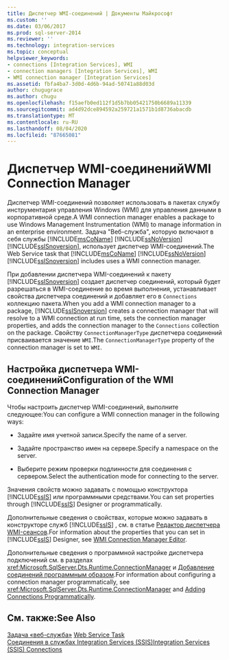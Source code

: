 ```yaml
---
title: Диспетчер WMI-соединений | Документы Майкрософт
ms.custom: ''
ms.date: 03/06/2017
ms.prod: sql-server-2014
ms.reviewer: ''
ms.technology: integration-services
ms.topic: conceptual
helpviewer_keywords:
- connections [Integration Services], WMI
- connection managers [Integration Services], WMI
- WMI connection manager [Integration Services]
ms.assetid: fbfa4ba7-3d0d-4d6b-94ad-50741a88d03d
author: chugugrace
ms.author: chugu
ms.openlocfilehash: f15aefb0ed112f1d5b7bb05421750b6689a11339
ms.sourcegitcommit: ad4d92dce894592a259721a1571b1d8736abacdb
ms.translationtype: MT
ms.contentlocale: ru-RU
ms.lasthandoff: 08/04/2020
ms.locfileid: "87665081"
---
```

# <a name="wmi-connection-manager"></a><span data-ttu-id="3e9bf-102">Диспетчер WMI-соединений</span><span class="sxs-lookup"><span data-stu-id="3e9bf-102">WMI Connection Manager</span></span>
  <span data-ttu-id="3e9bf-103">Диспетчер WMI-соединений позволяет использовать в пакетах службу инструментария управления Windows (WMI) для управления данными в корпоративной среде.</span><span class="sxs-lookup"><span data-stu-id="3e9bf-103">A WMI connection manager enables a package to use Windows Management Instrumentation (WMI) to manage information in an enterprise environment.</span></span> <span data-ttu-id="3e9bf-104">Задача "Веб-служба", которую включают в себя службы [!INCLUDE[msCoName](../../includes/msconame-md.md)] [!INCLUDE[ssNoVersion](../../includes/ssnoversion-md.md)] [!INCLUDE[ssISnoversion](../../includes/ssisnoversion-md.md)], использует диспетчер WMI-соединений.</span><span class="sxs-lookup"><span data-stu-id="3e9bf-104">The Web Service task that [!INCLUDE[msCoName](../../includes/msconame-md.md)] [!INCLUDE[ssNoVersion](../../includes/ssnoversion-md.md)] [!INCLUDE[ssISnoversion](../../includes/ssisnoversion-md.md)] includes uses a WMI connection manager.</span></span>  
  
 <span data-ttu-id="3e9bf-105">При добавлении диспетчера WMI-соединений к пакету [!INCLUDE[ssISnoversion](../../includes/ssisnoversion-md.md)] создает диспетчер соединений, который будет разрешаться в WMI-соединение во время выполнения, устанавливает свойства диспетчера соединений и добавляет его в `Connections` коллекцию пакета.</span><span class="sxs-lookup"><span data-stu-id="3e9bf-105">When you add a WMI connection manager to a package, [!INCLUDE[ssISnoversion](../../includes/ssisnoversion-md.md)] creates a connection manager that will resolve to a WMI connection at run time, sets the connection manager properties, and adds the connection manager to the `Connections` collection on the package.</span></span> <span data-ttu-id="3e9bf-106">Свойству `ConnectionManagerType` диспетчера соединений присваивается значение `WMI`.</span><span class="sxs-lookup"><span data-stu-id="3e9bf-106">The `ConnectionManagerType` property of the connection manager is set to `WMI`.</span></span>  
  
## <a name="configuration-of-the-wmi-connection-manager"></a><span data-ttu-id="3e9bf-107">Настройка диспетчера WMI-соединений</span><span class="sxs-lookup"><span data-stu-id="3e9bf-107">Configuration of the WMI Connection Manager</span></span>  
 <span data-ttu-id="3e9bf-108">Чтобы настроить диспетчер WMI-соединений, выполните следующее:</span><span class="sxs-lookup"><span data-stu-id="3e9bf-108">You can configure a WMI connection manager in the following ways:</span></span>  
  
-   <span data-ttu-id="3e9bf-109">Задайте имя учетной записи.</span><span class="sxs-lookup"><span data-stu-id="3e9bf-109">Specify the name of a server.</span></span>  
  
-   <span data-ttu-id="3e9bf-110">Задайте пространство имен на сервере.</span><span class="sxs-lookup"><span data-stu-id="3e9bf-110">Specify a namespace on the server.</span></span>  
  
-   <span data-ttu-id="3e9bf-111">Выберите режим проверки подлинности для соединения с сервером.</span><span class="sxs-lookup"><span data-stu-id="3e9bf-111">Select the authentication mode for connecting to the server.</span></span>  
  
 <span data-ttu-id="3e9bf-112">Значения свойств можно задавать с помощью конструктора [!INCLUDE[ssIS](../../includes/ssis-md.md)] или программными средствами.</span><span class="sxs-lookup"><span data-stu-id="3e9bf-112">You can set properties through [!INCLUDE[ssIS](../../includes/ssis-md.md)] Designer or programmatically.</span></span>  
  
 <span data-ttu-id="3e9bf-113">Дополнительные сведения о свойствах, которые можно задавать в конструкторе служб [!INCLUDE[ssIS](../../includes/ssis-md.md)] , см. в статье [Редактор диспетчера WMI-сеансов](../wmi-connection-manager-editor.md).</span><span class="sxs-lookup"><span data-stu-id="3e9bf-113">For information about the properties that you can set in [!INCLUDE[ssIS](../../includes/ssis-md.md)] Designer, see [WMI Connection Manager Editor](../wmi-connection-manager-editor.md).</span></span>  
  
 <span data-ttu-id="3e9bf-114">Дополнительные сведения о программной настройке диспетчера подключений см. в разделах <xref:Microsoft.SqlServer.Dts.Runtime.ConnectionManager> и [Добавление соединений программным образом](../building-packages-programmatically/adding-connections-programmatically.md).</span><span class="sxs-lookup"><span data-stu-id="3e9bf-114">For information about configuring a connection manager programmatically, see <xref:Microsoft.SqlServer.Dts.Runtime.ConnectionManager> and [Adding Connections Programmatically](../building-packages-programmatically/adding-connections-programmatically.md).</span></span>  
  
## <a name="see-also"></a><span data-ttu-id="3e9bf-115">См. также:</span><span class="sxs-lookup"><span data-stu-id="3e9bf-115">See Also</span></span>  
 <span data-ttu-id="3e9bf-116">[Задача «веб-служба»](../control-flow/web-service-task.md) </span><span class="sxs-lookup"><span data-stu-id="3e9bf-116">[Web Service Task](../control-flow/web-service-task.md) </span></span>  
 [<span data-ttu-id="3e9bf-117">Соединения в службах Integration Services (SSIS)</span><span class="sxs-lookup"><span data-stu-id="3e9bf-117">Integration Services &#40;SSIS&#41; Connections</span></span>](integration-services-ssis-connections.md)  
  
  
